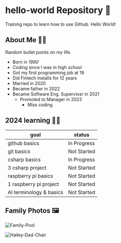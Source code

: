 # hello-world Repository 👋
Training repo to learn how to use Github. Hello World!

## About Me 👨‍🦱
 Random bullet points on my life.
* Born in *1990*
* Coding since I was in high school
* Got my first programming job at 19
* Did Fintech installs for 12 years
* Married in 2020
* Became father in 2022
* Became Software Eng. Superviosr in 2021
  * Promoted to Manager in 2023
    * Miss coding 
      
## 2024 learning 👨‍🎓 
| goal | status |
| --- | --- |
| github basics | In Progress |
| git basics | Not Started |
| csharp basics | In Progress |
| 3 csharp project | Not Started |
| raspberry pi basics | Not Started |
| 1 raspberry pi project | Not Started |
| AI terminology & basics | Not Started |

## Family Photos 🖼️

<!-- COMMENT: I should try and resize these photos to be smaller when I get time. -->

![Family-Pool](https://github.com/TyWilliams90/hello-world/assets/156339418/e32a6a12-d0d9-4fce-a384-6276f697025b)

![Hailey-Dad-Chair](https://github.com/TyWilliams90/hello-world/assets/156339418/b47cb386-b080-48d5-bfef-9580bcf812cc)
